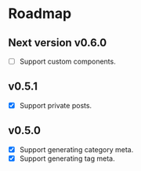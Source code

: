 # Roadmap

## Next version v0.6.0

- [ ] Support custom components.

## v0.5.1

- [x] Support private posts.

## v0.5.0

- [x] Support generating category meta.
- [x] Support generating tag meta.
